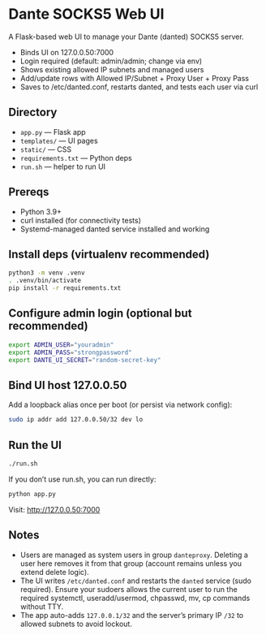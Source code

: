 # Dante SOCKS5 Web UI

A Flask-based web UI to manage your Dante (danted) SOCKS5 server.

- Binds UI on 127.0.0.50:7000
- Login required (default: admin/admin; change via env)
- Shows existing allowed IP subnets and managed users
- Add/update rows with Allowed IP/Subnet + Proxy User + Proxy Pass
- Saves to /etc/danted.conf, restarts danted, and tests each user via curl

## Directory

- `app.py` — Flask app
- `templates/` — UI pages
- `static/` — CSS
- `requirements.txt` — Python deps
- `run.sh` — helper to run UI

## Prereqs

- Python 3.9+
- curl installed (for connectivity tests)
- Systemd-managed danted service installed and working

## Install deps (virtualenv recommended)

```bash
python3 -m venv .venv
. .venv/bin/activate
pip install -r requirements.txt
```

## Configure admin login (optional but recommended)

```bash
export ADMIN_USER="youradmin"
export ADMIN_PASS="strongpassword"
export DANTE_UI_SECRET="random-secret-key"
```

## Bind UI host 127.0.0.50

Add a loopback alias once per boot (or persist via network config):

```bash
sudo ip addr add 127.0.0.50/32 dev lo
```

## Run the UI

```bash
./run.sh
```

If you don’t use run.sh, you can run directly:

```bash
python app.py
```

Visit: http://127.0.0.50:7000

## Notes

- Users are managed as system users in group `danteproxy`. Deleting a user here removes it from that group (account remains unless you extend delete logic).
- The UI writes `/etc/danted.conf` and restarts the `danted` service (sudo required). Ensure your sudoers allows the current user to run the required systemctl, useradd/usermod, chpasswd, mv, cp commands without TTY.
- The app auto-adds `127.0.0.1/32` and the server’s primary IP `/32` to allowed subnets to avoid lockout.
